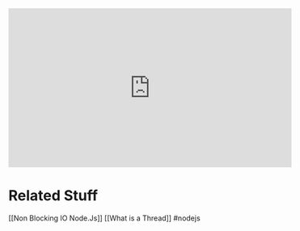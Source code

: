 <iframe width="560" height="315" src="https://www.youtube.com/embed/PNa9OMajw9w" title="YouTube video player" frameborder="0" allow="accelerometer; autoplay; clipboard-write; encrypted-media; gyroscope; picture-in-picture" allowfullscreen></iframe>

# Related Stuff
[[Non Blocking IO Node.Js]]
[[What is a Thread]]
#nodejs 
